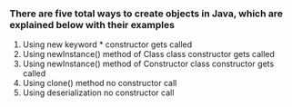 ### There are five total ways to create objects in Java, which are explained below with their examples

1. Using new keyword * constructor gets called
2. Using newInstance() method of Class class constructor gets called
3. Using newInstance() method of Constructor class constructor gets called
4. Using clone() method no constructor call
5. Using deserialization no constructor call
